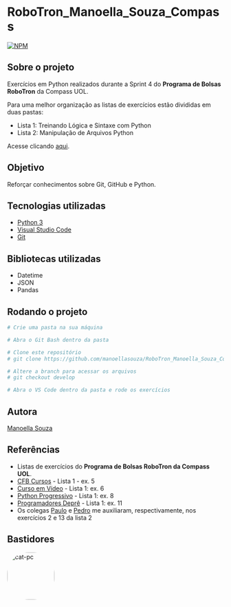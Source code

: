 # RoboTron_Manoella_Souza_Compass
[![NPM](https://img.shields.io/npm/l/react)](https://github.com/manoellasouza/RoboTron_-Manoella_Souza-_Compass/blob/main/LICENSE) 

## Sobre o projeto
Exercícios em Python realizados durante a Sprint 4 do **Programa de Bolsas RoboTron** da Compass UOL. 

Para uma melhor organização as listas de exercícios estão divididas em duas pastas:
- Lista 1: Treinando Lógica e Sintaxe com Python
- Lista 2: Manipulação de Arquivos Python

Acesse clicando <a href="https://github.com/manoellasouza/RoboTron_Manoella_Souza_Compass/tree/develop">aqui</a>.

## Objetivo
Reforçar conhecimentos sobre Git, GitHub e Python.

## Tecnologias utilizadas
- <a href="https://www.python.org/downloads/">Python 3</a>
- <a href="https://code.visualstudio.com/">Visual Studio Code</a>
- <a href="https://git-scm.com/downloads">Git</a>

## Bibliotecas utilizadas
- Datetime 
- JSON
- Pandas

 ## Rodando o projeto
 ````bash 
# Crie uma pasta na sua máquina

# Abra o Git Bash dentro da pasta

# Clone este repositório 
# git clone https://github.com/manoellasouza/RoboTron_Manoella_Souza_Compass.git . 

# Altere a branch para acessar os arquivos
# git checkout develop

# Abra o VS Code dentro da pasta e rode os exercícios
````

## Autora
<a href="https://www.linkedin.com/in/manoellasouza/">Manoella Souza</a>

## Referências
- Listas de exercícios do **Programa de Bolsas RoboTron da Compass UOL**.
- <a href="https://youtu.be/AqvSMMcybTI">CFB Cursos</a> - Lista 1 - ex. 5
- <a href="https://youtu.be/Qws8-E-YrlY">Curso em Vídeo</a> - Lista 1: ex. 6
- <a href="https://www.pythonprogressivo.net/2018/05/Calcular-Fatorial-Python-FOR-WHILE.html">Python Progressivo</a> - Lista 1: ex. 8
- <a href="https://programadoresdepre.com.br/como-calcular-data-e-hora-em-python/">Programadores Deprê</a> - Lista 1: ex. 11
- Os colegas <a href="https://github.com/phconte">Paulo</a> e <a href="https://github.com/PFrek">Pedro</a> me auxiliaram, respectivamente, nos exercícios 2 e 13 da lista 2

## Bastidores 

<img align="left" alt="cat-pc" height="110" style="border-radius:50px;" src="https://media3.giphy.com/media/2IGcITcJg09VK/giphy.gif">  




